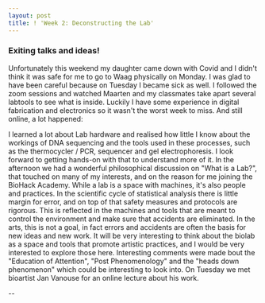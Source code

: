 ```yaml
---
layout: post
title: ! 'Week 2: Deconstructing the Lab'
---
```


### Exiting talks and ideas!
Unfortunately this weekend my daughter came down with Covid and I didn't think it was safe for me to go to Waag physically on Monday. I was glad to have been careful because on Tuesday I became sick as well. I followed the zoom sessions and watched Maarten and my classmates take apart several labtools to see what is inside. Luckily I have some experience in digital fabrication and electronics so it wasn't the worst week to miss. And still online, a lot happened:

I learned a lot about Lab hardware and realised how little I know about the workings of DNA sequencing and the tools used in these processes, such as the thermocycler / PCR, sequencer and gel electrophoresis. I look forward to getting hands-on with that to understand more of it. In the afternoon we had a wonderful philosophical discussion on "What is a Lab?", that touched on many of my interests, and on  the reason for me joining the BioHack Academy. While a lab is a space with machines, it's also people and practices. In the scientific cycle of statistical analysis there is little margin for error, and on top of that safety measures and protocols are rigorous. This is reflected in the machines and tools that are meant to control the environment and make sure that accidents are eliminated. In the arts, this is not a goal, in fact errors and accidents are often the basis for new ideas and new work. It will be very interesting to think about the biolab as a space and tools that promote artistic practices, and I would be very interested to explore those here. Interesting comments were made bout the "Education of Attention", "Post Phenomenology" and the "heads down phenomenon" which could be interesting to look into. On Tuesday we met bioartist Jan Vanouse for an online lecture about his work. 

--
